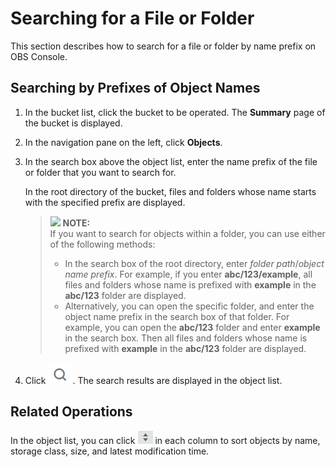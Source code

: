 # Searching for a File or Folder<a name="obs_03_0318"></a>

This section describes how to search for a file or folder by name prefix on OBS Console.

## Searching by Prefixes of Object Names<a name="section822618164222"></a>

1.  In the bucket list, click the bucket to be operated. The  **Summary**  page of the bucket is displayed.
2.  In the navigation pane on the left, click  **Objects**.
3.  In the search box above the object list, enter the name prefix of the file or folder that you want to search for.

    In the root directory of the bucket, files and folders whose name starts with the specified prefix are displayed.

    >![](/images/icon-note.gif) **NOTE:**   
    >If you want to search for objects within a folder, you can use either of the following methods:  
    >-   In the search box of the root directory, enter  _folder path_/_object name prefix_. For example, if you enter  **abc/123/example**, all files and folders whose name is prefixed with  **example**  in the  **abc/123**  folder are displayed.  
    >-   Alternatively, you can open the specific folder, and enter the object name prefix in the search box of that folder. For example, you can open the  **abc/123**  folder and enter  **example**  in the search box. Then all files and folders whose name is prefixed with  **example**  in the  **abc/123**  folder are displayed.  

4.  Click  ![](figures/icon-search.png). The search results are displayed in the object list.

## Related Operations<a name="section1250115822610"></a>

In the object list, you can click  ![](figures/icon-sort.png)  in each column to sort objects by name, storage class, size, and latest modification time.

